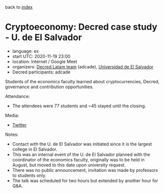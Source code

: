 back to [index](index.md)

# Cryptoeconomy: Decred case study - U. de El Salvador

- language: es
- start UTC: 2020-11-19 23:00
- location: Internet / Google Meet
- organizers: [Decred Latam team](https://twitter.com/Decred_ES) (adcade), [Universidad de El Salvador](https://twitter.com/UESoficial)
- Decred participants: adcade

Students of the economics faculty learned about cryptocurrencies, Decred, governance and contribution opportunities.

Attendance:

- The attendees were 77 students and ~45 stayed until the closing.

Media:

- [Twitter](https://twitter.com/addcade/status/1329605293081288709)

Notes:

- Contact with the U. de El Salvador was initiated since it is the largest college in El Salvador.
- This was an internal event of the U. de El Salvador planned with the coordinator of the economics faculty, originally was to be held in August, but moved to this date upon university request.
- There was no public announcement, invitation was made by professors to students only.
- The talk was scheduled for two hours but extended by another hour for Q&A.

